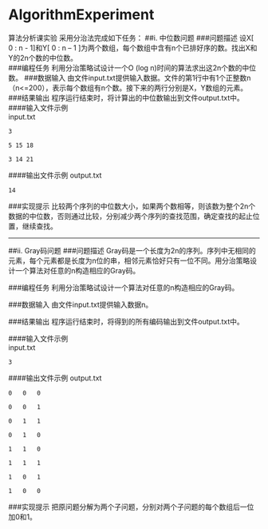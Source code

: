 # AlgorithmExperiment
算法分析课实验
采用分治法完成如下任务：
##i.	中位数问题
###问题描述
    设X[ 0 : n - 1]和Y[ 0 : n – 1 ]为两个数组，每个数组中含有n个已排好序的数。找出X和Y的2n个数的中位数。  
###编程任务
    利用分治策略试设计一个O (log n)时间的算法求出这2n个数的中位数。
###数据输入
    由文件input.txt提供输入数据。文件的第1行中有1个正整数n（n<=200），表示每个数组有n个数。接下来的两行分别是X，Y数组的元素。
###结果输出
    程序运行结束时，将计算出的中位数输出到文件output.txt中。
####输入文件示例	
input.txt
	
    3
    
    5 15 18
    
    3 14 21

####输出文件示例
output.txt

    14

###实现提示
    比较两个序列的中位数大小，如果两个数相等，则该数为整个2n个数据的中位数，否则通过比较，分别减少两个序列的查找范围，确定查找的起止位置，继续查找。

___
##ii.	 Gray码问题
###问题描述
    Gray码是一个长度为2n的序列。序列中无相同的元素，每个元素都是长度为n位的串，相邻元素恰好只有一位不同。用分治策略设计一个算法对任意的n构造相应的Gray码。  

###编程任务
    利用分治策略试设计一个算法对任意的n构造相应的Gray码。

###数据输入
    由文件input.txt提供输入数据n。

###结果输出
    程序运行结束时，将得到的所有编码输出到文件output.txt中。

####输入文件示例	
input.txt	
    
    3
####输出文件示例
output.txt

    0   0   0
    
    0   0   1
    
    0   1   1
    
    0   1   0
    
    1   1   0
    
    1   1   1
    
    1   0   1
    
    1   0   0

###实现提示
    把原问题分解为两个子问题，分别对两个子问题的每个数组后一位加0和1。

